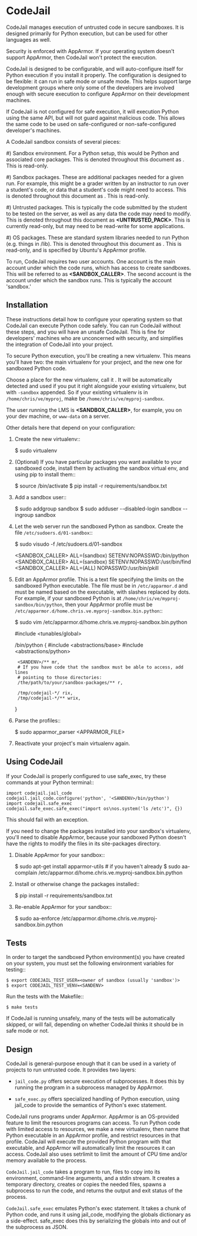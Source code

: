 CodeJail
========

CodeJail manages execution of untrusted code in secure sandboxes. It is
designed primarily for Python execution, but can be used for other languages as
well.

Security is enforced with AppArmor.  If your operating system doesn't support
AppArmor, then CodeJail won't protect the execution.

CodeJail is designed to be configurable, and will auto-configure itself for
Python execution if you install it properly.  The configuration is designed to
be flexible: it can run in safe mode or unsafe mode.  This helps support large
development groups where only some of the developers are involved enough with
secure execution to configure AppArmor on their development machines.

If CodeJail is not configured for safe execution, it will execution Python
using the same API, but will not guard against malicious code.  This allows the
same code to be used on safe-configured or non-safe-configured developer's
machines.

A CodeJail sandbox consists of several pieces: 

#) Sandbox environment. For a Python setup, this would be Python and
   associated core packages. This is denoted throughout this document
   as **<SANDENV>**. This is read-only. 

#) Sandbox packages. These are additional packages needed for a given
   run. For example, this might be a grader written by an instructor
   to run over a student's code, or data that a student's code might
   need to access. This is denoted throughout this document as
   **<SANDPACK>**. This is read-only.

#) Untrusted packages. This is typically the code submitted by the
   student to be tested on the server, as well as any data the code
   may need to modify. This is denoted throughout this document as
   **<UNTRUSTED_PACK>**. This is currently read-only, but may need to 
   be read-write for some applications.

#) OS packages. These are standard system libraries needed to run
   Python (e.g. things in /lib). This is denoted throughout this
   document as **<OSPACK>**. This is read-only, and is specified by
   Ubuntu's AppArmor profile.

To run, CodeJail requires two user accounts. One account is the main
account under which the code runs, which has access to create
sandboxes. This will be referred to as **<SANDBOX_CALLER>**. The
second account is the account under which the sandbox runs. This is
typically the account 'sandbox.'

Installation
------------

These instructions detail how to configure your operating system so that
CodeJail can execute Python code safely.  You can run CodeJail without these
steps, and you will have an unsafe CodeJail.  This is fine for developers'
machines who are unconcerned with security, and simplifies the integration of
CodeJail into your project.

To secure Python execution, you'll be creating a new virtualenv.  This means
you'll have two: the main virtualenv for your project, and the new one for
sandboxed Python code.

Choose a place for the new virtualenv, call it **<SANDENV>**.  It will be
automatically detected and used if you put it right alongside your existing
virtualenv, but with `-sandbox` appended.  So if your existing virtualenv is in
`/home/chris/ve/myproj`, make **<SANDENV>** be `/home/chris/ve/myproj-sandbox`.

The user running the LMS is **<SANDBOX_CALLER>**, for example, you on
your dev machine, or `www-data` on a server.

Other details here that depend on your configuration:

1. Create the new virtualenv::

    $ sudo virtualenv <SANDENV>

2. (Optional) If you have particular packages you want available to your
   sandboxed code, install them by activating the sandbox virtual env, and
   using pip to install them::

    $ source <SANDENV>/bin/activate
    $ pip install -r requirements/sandbox.txt

3. Add a sandbox user::

    $ sudo addgroup sandbox
    $ sudo adduser --disabled-login sandbox --ingroup sandbox

4. Let the web server run the sandboxed Python as sandbox.  Create the file
   `/etc/sudoers.d/01-sandbox`::

    $ sudo visudo -f /etc/sudoers.d/01-sandbox

    <SANDBOX_CALLER> ALL=(sandbox) SETENV:NOPASSWD:<SANDENV>/bin/python
    <SANDBOX_CALLER> ALL=(sandbox) SETENV:NOPASSWD:/usr/bin/find
    <SANDBOX_CALLER> ALL=(ALL) NOPASSWD:/usr/bin/pkill

5. Edit an AppArmor profile.  This is a text file specifying the limits on the
   sandboxed Python executable.  The file must be in `/etc/apparmor.d` and must
   be named based on the executable, with slashes replaced by dots.  For
   example, if your sandboxed Python is at `/home/chris/ve/myproj-sandbox/bin/python`,
   then your AppArmor profile must be `/etc/apparmor.d/home.chris.ve.myproj-sandbox.bin.python`::

    $ sudo vim /etc/apparmor.d/home.chris.ve.myproj-sandbox.bin.python

    #include <tunables/global>

    <SANDENV>/bin/python {
        #include <abstractions/base>
        #include <abstractions/python>

        <SANDENV>/** mr,
        # If you have code that the sandbox must be able to access, add lines
        # pointing to those directories:
        /the/path/to/your/sandbox-packages/** r,

        /tmp/codejail-*/ rix,
        /tmp/codejail-*/** wrix,
    }

6. Parse the profiles::

    $ sudo apparmor_parser <APPARMOR_FILE>

7. Reactivate your project's main virtualenv again.

Using CodeJail
--------------

If your CodeJail is properly configured to use safe_exec, try these
commands at your Python terminal::

    import codejail.jail_code
    codejail.jail_code.configure('python', '<SANDENV>/bin/python')
    import codejail.safe_exec
    codejail.safe_exec.safe_exec("import os\nos.system('ls /etc')", {})

This should fail with an exception. 

If you need to change the packages installed into your sandbox's virtualenv,
you'll need to disable AppArmor, because your sandboxed Python doesn't have
the rights to modify the files in its site-packages directory.

1. Disable AppArmor for your sandbox::

    $ sudo apt-get install apparmor-utils  # if you haven't already
    $ sudo aa-complain /etc/apparmor.d/home.chris.ve.myproj-sandbox.bin.python

2. Install or otherwise change the packages installed::

    $ pip install -r requirements/sandbox.txt

3. Re-enable AppArmor for your sandbox::

    $ sudo aa-enforce /etc/apparmor.d/home.chris.ve.myproj-sandbox.bin.python


Tests
-----

In order to target the sandboxed Python environment(s) you have created on your
system, you must set the following environment variables for testing::

    $ export CODEJAIL_TEST_USER=<owner of sandbox (usually 'sandbox')>
    $ export CODEJAIL_TEST_VENV=<SANDENV>

Run the tests with the Makefile::

    $ make tests

If CodeJail is running unsafely, many of the tests will be automatically
skipped, or will fail, depending on whether CodeJail thinks it should be in
safe mode or not.


Design
------

CodeJail is general-purpose enough that it can be used in a variety of projects
to run untrusted code.  It provides two layers:

* `jail_code.py` offers secure execution of subprocesses.  It does this by
  running the program in a subprocess managed by AppArmor.

* `safe_exec.py` offers specialized handling of Python execution, using
  jail_code to provide the semantics of Python's exec statement.

CodeJail runs programs under AppArmor.  AppArmor is an OS-provided feature to
limit the resources programs can access. To run Python code with limited access
to resources, we make a new virtualenv, then name that Python executable in an
AppArmor profile, and restrict resources in that profile.  CodeJail will
execute the provided Python program with that executable, and AppArmor will
automatically limit the resources it can access.  CodeJail also uses setrlimit
to limit the amount of CPU time and/or memory available to the process.

`CodeJail.jail_code` takes a program to run, files to copy into its
environment, command-line arguments, and a stdin stream.  It creates a
temporary directory, creates or copies the needed files, spawns a subprocess to
run the code, and returns the output and exit status of the process.

`CodeJail.safe_exec` emulates Python's exec statement.  It takes a chunk of
Python code, and runs it using jail_code, modifying the globals dictionary as a
side-effect.  safe_exec does this by serializing the globals into and out of
the subprocess as JSON.
